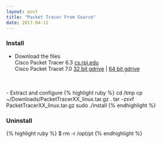 ```yaml
---
layout: post
title: "Packet Tracer From Source"
date: 2017-04-12
---
```


### Install
- Download the files
<br>Cisco Packet Tracer 6.3 [cs.rpi.edu](http://www.cs.rpi.edu/~kotfid/packettracer/LinuxUbuntu/PacketTracer63_linux.tar.gz)
<br>Cisco Packet Tracet 7.0 [32 bit gdrive](https://drive.google.com/open?id=0B7zGwz0yWP8QZTVyTjRieGFFRHM)
 | [64 bit gdrive](https://drive.google.com/open?id=0B7zGwz0yWP8QZWo2dGhjR2E3ck0)
<br>
<br>
- Extract and configure
{% highlight ruby %}
cd /tmp
cp ~/Downloads/PacketTracerXX_linux.tar.gz .
tar -zxvf PacketTracerXX_linux.tar.gz
sudo ./install
{% endhighlight %}

### Uninstall
{% highlight ruby %}
$ rm -r /opt/pt
{% endhighlight %}
